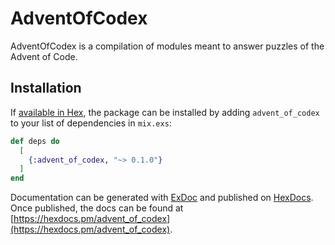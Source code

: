 # AdventOfCodex

AdventOfCodex is a compilation of modules meant to answer puzzles of the Advent of Code.

## Installation

If [available in Hex](https://hex.pm/docs/publish), the package can be installed
by adding `advent_of_codex` to your list of dependencies in `mix.exs`:

```elixir
def deps do
  [
    {:advent_of_codex, "~> 0.1.0"}
  ]
end
```

Documentation can be generated with [ExDoc](https://github.com/elixir-lang/ex_doc)
and published on [HexDocs](https://hexdocs.pm). Once published, the docs can
be found at [https://hexdocs.pm/advent_of_codex](https://hexdocs.pm/advent_of_codex).

